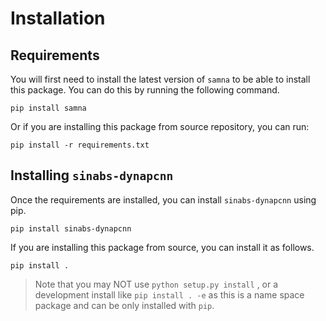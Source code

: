Installation
============

Requirements
------------
You will first need to install the latest version of `samna` to be able to install this package.
You can do this by running the following command.

```shell
pip install samna
```

Or if you are installing this package from source repository, you can run:

```shell
pip install -r requirements.txt
```

Installing `sinabs-dynapcnn`
----------------------------

Once the requirements are installed, you can install `sinabs-dynapcnn` using pip.

```shell
pip install sinabs-dynapcnn
```

If you are installing this package from source, you can install it as follows.

```shell
pip install .
```

> Note that you may NOT use `python setup.py install` 
>, or a development install like `pip install . -e`
> as this is a name space package and can be only installed with `pip`.



